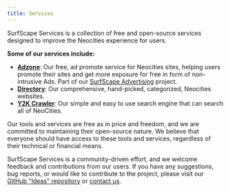 ```yaml
---
title: Services
---
```


SurfScape Services is a collection of free and open-source services designed to improve the Neocities experience for users.

**Some of our services include:**

- **[Adzone](/services/adzone)**: Our free, ad promote service for Neocities sites, helping users promote their sites and get more exposure for free in form of non-intrusive Ads. Part of our [SurfScape Advertising](/site/advertising) project.
- **[Directory](/services/directory)**: Our comprehensive, hand-picked, categorized, Neocities websites.
- **[Y2K Crawler](/services/y2k-crawler)**: Our simple and easy to use search engine that can search all of NeoCities.

Our tools and services are free as in price and freedom, and we are committed to maintaining their open-source nature. We believe that everyone should have access to these tools and services, regardless of their technical or financial means.

SurfScape Services is a community-driven effort, and we welcome feedback and contributions from our users. If you have any suggestions, bug reports, or would like to contribute to the project, please visit our [GitHub "Ideas" repository](https://github.com/net-find/ideas) or [contact us](/contact).
